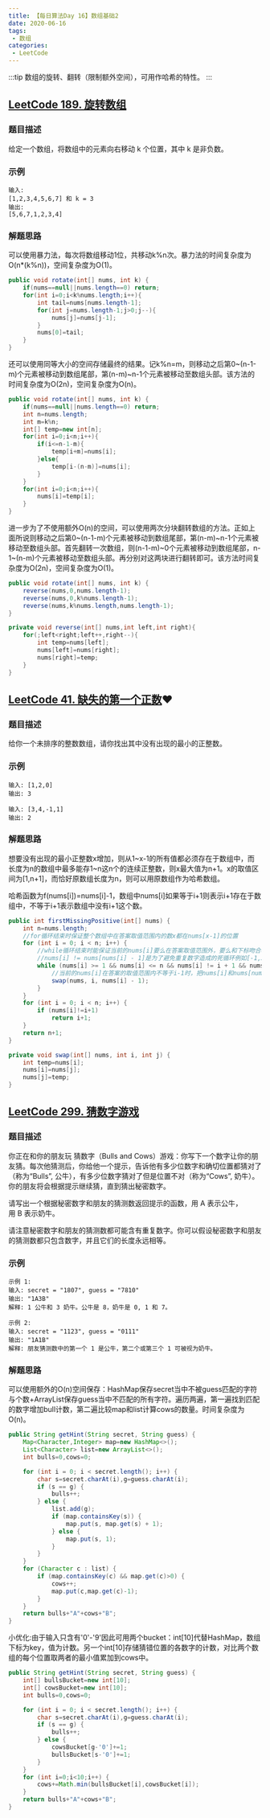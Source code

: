 ```yaml
---
title: 【每日算法Day 16】数组基础2
date: 2020-06-16
tags:
 - 数组
categories:
 - LeetCode
---
```

:::tip
数组的旋转、翻转（限制额外空间），可用作哈希的特性。
:::
<!-- more -->

## [LeetCode 189. 旋转数组](https://leetcode-cn.com/problems/rotate-array/description/)

### 题目描述
给定一个数组，将数组中的元素向右移动 k 个位置，其中 k 是非负数。

### 示例
```
输入:
[1,2,3,4,5,6,7] 和 k = 3
输出: 
[5,6,7,1,2,3,4]
```

### 解题思路
可以使用暴力法，每次将数组移动1位，共移动k%n次。暴力法的时间复杂度为O(n*(k%n))，空间复杂度为O(1)。
```java
public void rotate(int[] nums, int k) {
    if(nums==null||nums.length==0) return;
    for(int i=0;i<k%nums.length;i++){
        int tail=nums[nums.length-1];
        for(int j=nums.length-1;j>0;j--){
            nums[j]=nums[j-1];
        }
        nums[0]=tail;
    }
}
```

还可以使用同等大小的空间存储最终的结果。记k%n=m，则移动之后第0~(n-1-m)个元素被移动到数组尾部，第(n-m)~n-1个元素被移动至数组头部。该方法的时间复杂度为O(2n)，空间复杂度为O(n)。
```java
public void rotate(int[] nums, int k) {
    if(nums==null||nums.length==0) return;
    int n=nums.length;
    int m=k%n;
    int[] temp=new int[n];
    for(int i=0;i<n;i++){
        if(i<=n-1-m){
            temp[i+m]=nums[i];
        }else{
            temp[i-(n-m)]=nums[i];
        }
    }
    for(int i=0;i<n;i++){
        nums[i]=temp[i];
    }
}
```

进一步为了不使用额外O(n)的空间，可以使用两次分块翻转数组的方法。正如上面所说则移动之后第0~(n-1-m)个元素被移动到数组尾部，第(n-m)~n-1个元素被移动至数组头部。首先翻转一次数组，则(n-1-m)~0个元素被移动到数组尾部，n-1~(n-m)个元素被移动至数组头部。再分别对这两块进行翻转即可。该方法时间复杂度为O(2n)，空间复杂度为O(1)。
```java
public void rotate(int[] nums, int k) {
    reverse(nums,0,nums.length-1);
    reverse(nums,0,k%nums.length-1);
    reverse(nums,k%nums.length,nums.length-1);
}

private void reverse(int[] nums,int left,int right){
    for(;left<right;left++,right--){
        int temp=nums[left];
        nums[left]=nums[right];
        nums[right]=temp;
    }
}
```
## [LeetCode 41. 缺失的第一个正数](https://leetcode-cn.com/problems/first-missing-positive/)❤

### 题目描述
给你一个未排序的整数数组，请你找出其中没有出现的最小的正整数。

### 示例
```
输入: [1,2,0]
输出: 3

输入: [3,4,-1,1]
输出: 2
```
### 解题思路
想要没有出现的最小正整数x增加，则从1~x-1的所有值都必须存在于数组中，而长度为n的数组中最多能存1~n这n个的连续正整数，则x最大值为n+1。x的取值区间为[1,n+1]，而恰好原数组长度为n，则可以用原数组作为哈希数组。

哈希函数为f(nums[i])=nums[i]-1，数组中nums[i]如果等于i+1则表示i+1存在于数组中，不等于i+1表示数组中没有i+1这个数。

```java
public int firstMissingPositive(int[] nums) {
    int n=nums.length;
    //for循环结束时保证整个数组中在答案取值范围内的数x都在nums[x-1]的位置
    for (int i = 0; i < n; i++) {
        //while循环结束时能保证当前的nums[i]要么在答案取值范围外，要么和下标吻合哈希性质(即nums[i]==i+1)
        //nums[i] != nums[nums[i] - 1]是为了避免重复数字造成的死循环例如[-1,3,3,4]
        while (nums[i] >= 1 && nums[i] <= n && nums[i] != i + 1 && nums[i] != nums[nums[i] - 1]) {
            //当前的nums[i]在答案的取值范围内不等于i-1时，把nums[i]和nums[nums[i]-1]交换
            swap(nums, i, nums[i] - 1);
        }
    }
    for (int i = 0; i < n; i++) {
        if (nums[i]!=i+1)
            return i+1;
    }
    return n+1;
}

private void swap(int[] nums, int i, int j) {
    int temp=nums[i];
    nums[i]=nums[j];
    nums[j]=temp;
}
```

## [LeetCode 299. 猜数字游戏](https://leetcode-cn.com/problems/bulls-and-cows/)

### 题目描述
你正在和你的朋友玩 猜数字（Bulls and Cows）游戏：你写下一个数字让你的朋友猜。每次他猜测后，你给他一个提示，告诉他有多少位数字和确切位置都猜对了（称为“Bulls”, 公牛），有多少位数字猜对了但是位置不对（称为“Cows”, 奶牛）。你的朋友将会根据提示继续猜，直到猜出秘密数字。

请写出一个根据秘密数字和朋友的猜测数返回提示的函数，用 A 表示公牛，用 B 表示奶牛。

请注意秘密数字和朋友的猜测数都可能含有重复数字。你可以假设秘密数字和朋友的猜测数都只包含数字，并且它们的长度永远相等。

### 示例
```
示例 1:
输入: secret = "1807", guess = "7810"
输出: "1A3B"
解释: 1 公牛和 3 奶牛。公牛是 8，奶牛是 0, 1 和 7。

示例 2:
输入: secret = "1123", guess = "0111"
输出: "1A1B"
解释: 朋友猜测数中的第一个 1 是公牛，第二个或第三个 1 可被视为奶牛。
```

### 解题思路
可以使用额外的O(n)空间保存：HashMap保存secret当中不被guess匹配的字符与个数+ArrayList保存guess当中不匹配的所有字符。遍历两遍，第一遍找到匹配的数字增加bull计数，第二遍比较map和list计算cows的数量。时间复杂度为O(n)。
```java
public String getHint(String secret, String guess) {
    Map<Character,Integer> map=new HashMap<>();
    List<Character> list=new ArrayList<>();
    int bulls=0,cows=0;

    for (int i = 0; i < secret.length(); i++) {
        char s=secret.charAt(i),g=guess.charAt(i);
        if (s == g) {
            bulls++;
        } else {
            list.add(g);
            if (map.containsKey(s)) {
                map.put(s, map.get(s) + 1);
            } else {
                map.put(s, 1);
            }
        }
    }
    for (Character c : list) {
        if (map.containsKey(c) && map.get(c)>0) {
            cows++;
            map.put(c,map.get(c)-1);
        }
    }
    return bulls+"A"+cows+"B";
}
```
小优化:由于输入只含有'0'-'9'因此可用两个bucket：int[10]代替HashMap，数组下标为key，值为计数。另一个int[10]存储猜错位置的各数字的计数，对比两个数组的每个位置取两者的最小值累加到cows中。
```java
public String getHint(String secret, String guess) {
    int[] bullsBucket=new int[10];
    int[] cowsBucket=new int[10];
    int bulls=0,cows=0;

    for (int i = 0; i < secret.length(); i++) {
        char s=secret.charAt(i),g=guess.charAt(i);
        if (s == g) {
            bulls++;
        } else {
            cowsBucket[g-'0']+=1;
            bullsBucket[s-'0']+=1;
        }
    }
    for (int i=0;i<10;i++) {
        cows+=Math.min(bullsBucket[i],cowsBucket[i]);
    }
    return bulls+"A"+cows+"B";
}
```